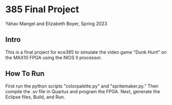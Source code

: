 # 385 Final Project
Yahav Mangel and Elizabeth Boyer, Spring 2023

## Intro

This is a final project for ece385 to simulate the video game "Dunk Hunt" on the MAX10 FPGA using the NIOS II processor.

## How To Run

First run the python scripts "colorpalette.py" and "spritemaker.py."
Then compile the .sv file in Quartus and program the FPGA.
Next, generate the Eclipse files, Build, and Run.
